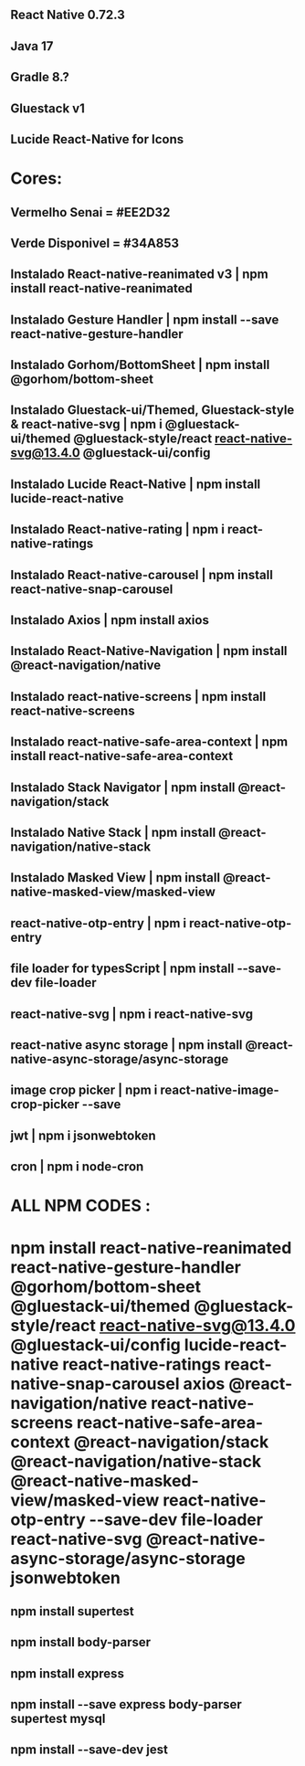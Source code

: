 ## React Native 0.72.3
## Java 17
## Gradle 8.?
## Gluestack v1
## Lucide React-Native for Icons


# Cores:
## Vermelho Senai = #EE2D32
## Verde Disponivel = #34A853


## Instalado React-native-reanimated v3 | npm install react-native-reanimated
## Instalado Gesture Handler | npm install --save react-native-gesture-handler
## Instalado Gorhom/BottomSheet | npm install @gorhom/bottom-sheet

## Instalado Gluestack-ui/Themed, Gluestack-style & react-native-svg | npm i @gluestack-ui/themed @gluestack-style/react react-native-svg@13.4.0 @gluestack-ui/config
## Instalado Lucide React-Native | npm install lucide-react-native
## Instalado React-native-rating | npm i react-native-ratings

## Instalado React-native-carousel | npm install react-native-snap-carousel
## Instalado Axios | npm install axios
## Instalado React-Native-Navigation | npm install @react-navigation/native

## Instalado react-native-screens | npm install react-native-screens
## Instalado react-native-safe-area-context | npm install react-native-safe-area-context
## Instalado Stack Navigator | npm install @react-navigation/stack

## Instalado Native Stack | npm install @react-navigation/native-stack
## Instalado Masked View | npm install @react-native-masked-view/masked-view

## react-native-otp-entry | npm i react-native-otp-entry
## file loader for typesScript | npm install --save-dev file-loader
## react-native-svg | npm i react-native-svg
## react-native async storage | npm install @react-native-async-storage/async-storage
## image crop picker | npm i react-native-image-crop-picker --save
## jwt | npm i jsonwebtoken
## cron | npm i node-cron



# ALL NPM CODES : 
# npm install react-native-reanimated react-native-gesture-handler @gorhom/bottom-sheet @gluestack-ui/themed @gluestack-style/react react-native-svg@13.4.0 @gluestack-ui/config lucide-react-native react-native-ratings react-native-snap-carousel axios @react-navigation/native react-native-screens react-native-safe-area-context @react-navigation/stack @react-navigation/native-stack @react-native-masked-view/masked-view react-native-otp-entry --save-dev file-loader react-native-svg @react-native-async-storage/async-storage jsonwebtoken


## npm install supertest
## npm install body-parser
## npm install express
## npm install --save express body-parser supertest mysql
## npm install --save-dev jest